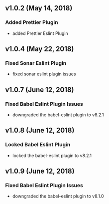 ## v1.0.2 (May 14, 2018)

### Added Prettier Plugin
- added Prettier Eslint Plugin


## v1.0.4 (May 22, 2018)

### Fixed Sonar Eslint Plugin
- fixed sonar eslint plugin issues

## v1.0.7 (June 12, 2018)

### Fixed Babel Eslint Plugin Issues
- downgraded the babel-eslint plugin to v8.2.1

## v1.0.8 (June 12, 2018)

### Locked Babel Eslint Plugin
- locked the babel-eslint plugin to v8.2.1

## v1.0.9 (June 12, 2018)

### Fixed Babel Eslint Plugin Issues
- downgraded the babel-eslint plugin to v8.1.0